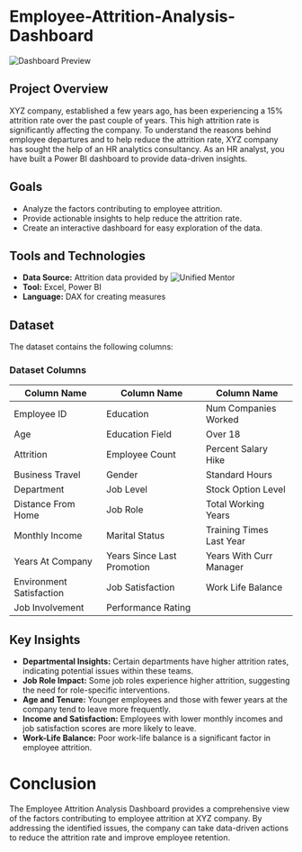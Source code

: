 # Employee-Attrition-Analysis-Dashboard

![Dashboard Preview](https://github.com/user-attachments/assets/564002a2-52bb-4512-8403-a8ab9b0c5cf1)

## Project Overview
XYZ company, established a few years ago, has been experiencing a 15% attrition rate over the past couple of years. This high attrition rate is significantly affecting the company. To understand the reasons behind employee departures and to help reduce the attrition rate, XYZ company has sought the help of an HR analytics consultancy. As an HR analyst, you have built a Power BI dashboard to provide data-driven insights.

## Goals
- Analyze the factors contributing to employee attrition.
- Provide actionable insights to help reduce the attrition rate.
- Create an interactive dashboard for easy exploration of the data.

## Tools and Technologies
- **Data Source:** Attrition data provided by ![Unified Mentor](https://drive.google.com/file/d/1xZ98oGm8FDK8uTu8yqsVjc2PrfGt7B6z/view)
- **Tool:** Excel, Power BI
- **Language:** DAX for creating measures

## Dataset
The dataset contains the following columns:
### Dataset Columns
| Column Name              | Column Name                | Column Name                 |
|--------------------------|----------------------------|-----------------------------|
| Employee ID              | Education                  | Num Companies Worked        |
| Age                      | Education Field            | Over 18                     |
| Attrition                | Employee Count             | Percent Salary Hike         |
| Business Travel          | Gender                     | Standard Hours              |
| Department               | Job Level                  | Stock Option Level          |
| Distance From Home       | Job Role                   | Total Working Years         |
| Monthly Income           | Marital Status             | Training Times Last Year    |
| Years At Company         | Years Since Last Promotion | Years With Curr Manager     |
| Environment Satisfaction | Job Satisfaction           | Work Life Balance           |
| Job Involvement          | Performance Rating         |                             |

## Key Insights
- **Departmental Insights:** Certain departments have higher attrition rates, indicating potential issues within these teams.
- **Job Role Impact:** Some job roles experience higher attrition, suggesting the need for role-specific interventions.
- **Age and Tenure:** Younger employees and those with fewer years at the company tend to leave more frequently.
- **Income and Satisfaction:** Employees with lower monthly incomes and job satisfaction scores are more likely to leave.
- **Work-Life Balance:** Poor work-life balance is a significant factor in employee attrition.

# Conclusion
The Employee Attrition Analysis Dashboard provides a comprehensive view of the factors contributing to employee attrition at XYZ company. By addressing the identified issues, the company can take data-driven actions to reduce the attrition rate and improve employee retention.
